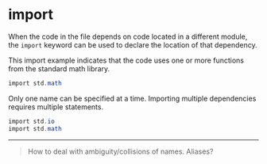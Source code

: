 # import

When the code in the file depends on code located in a different module, the `import` keyword can be used to declare the location of that dependency.

This import example indicates that the code uses one or more functions from the standard math library.

```C#
import std.math
```

Only one name can be specified at a time. Importing multiple dependencies requires multiple statements.

```C#
import std.io
import std.math
```

---

> How to deal with ambiguity/collisions of names. Aliases?
